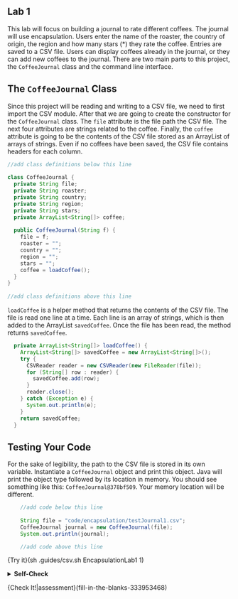 ## Lab 1

This lab will focus on building a journal to rate different coffees. The journal will use encapsulation. Users enter the name of the roaster, the country of origin, the region and how many stars (\*) they rate the coffee. Entries are saved to a CSV file. Users can display coffees already in the journal, or they can add new coffees to the journal. There are two main parts to this project, the `CoffeeJournal` class and the command line interface.

## The `CoffeeJournal` Class

Since this project will be reading and writing to a CSV file, we need to first import the CSV module. After that we are going to create the constructor for the `CoffeeJournal` class. The `file` attribute is the file path the CSV file. The next four attributes are strings related to the coffee. Finally, the `coffee` attribute is going to be the contents of the CSV file stored as an ArrayList of arrays of strings. Even if no coffees have been saved, the CSV file contains headers for each column. 

```java
//add class definitions below this line
    
class CoffeeJournal {
  private String file;
  private String roaster;
  private String country;
  private String region;
  private String stars;
  private ArrayList<String[]> coffee;
  
  public CoffeeJournal(String f) {
    file = f;
    roaster = "";
    country = "";
    region = "";
    stars = "";
    coffee = loadCoffee();
  }
}
  
//add class definitions above this line
```

`loadCoffee` is a helper method that returns the contents of the CSV file. The file is read one line at a time. Each line is an array of strings, which is then added to the ArrayList `savedCoffee`. Once the file has been read, the method returns `savedCoffee`.

```java
  private ArrayList<String[]> loadCoffee() {
    ArrayList<String[]> savedCoffee = new ArrayList<String[]>();
    try {
      CSVReader reader = new CSVReader(new FileReader(file));
      for (String[] row : reader) {
        savedCoffee.add(row);
      }
      reader.close();
    } catch (Exception e) {
      System.out.println(e);
    }
    return savedCoffee;
  }
```

## Testing Your Code

For the sake of legibility, the path to the CSV file is stored in its own variable. Instantiate a `CoffeeJournal` object and print this object. Java will print the object type followed by its location in memory. You should see something like this: `CoffeeJournal@378bf509`. Your memory location will be different.

```java
    //add code below this line
    
    String file = "code/encapsulation/testJournal1.csv";
    CoffeeJournal journal = new CoffeeJournal(file);
    System.out.println(journal);

    //add code above this line
```

{Try it}(sh .guides/csv.sh EncapsulationLab1 1)

<details>
  <summary><strong>Self-Check</strong></summary>
  This is what your code should look like.
  
  ```java
  import java.io.*;
  import com.opencsv.*;
  import org.apache.commons.lang3.ObjectUtils;
  import java.util.ArrayList;
  import java.util.Scanner;

  //add class definitions below this line

  class CoffeeJournal {
    private String file;
    private String roaster;
    private String country;
    private String region;
    private String stars;
    private ArrayList<String[]> coffee;

    public CoffeeJournal(String f) {
      file = f;
      roaster = "";
      country = "";
      region = "";
      stars = "";
      coffee = loadCoffee();
    }

    private ArrayList<String[]> loadCoffee() {
      ArrayList<String[]> savedCoffee = new ArrayList<String[]>();
      try {
        CSVReader reader = new CSVReader(new FileReader(file));
        for (String[] row : reader) {
          savedCoffee.add(row);
        }
        reader.close();
      } catch (Exception e) {
        System.out.println(e);
      }
      return savedCoffee;
    }
  }

  //add class definitions above this line

  public class EncapsulationLab1 {
    public static void main(String[] args) {

      //add code below this line

      String file = "code/encapsulation/testJournal1.csv";
      CoffeeJournal journal = new CoffeeJournal(file);
      System.out.println(journal);
  
      //add code above this line
    }

    //add method definitions below this line
    
  
  
    //add method definitions above this line
  }
  ```
  
</details>
  
{Check It!|assessment}(fill-in-the-blanks-333953468)
